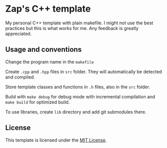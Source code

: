# Zap's C++ template

My personal C++ template with plain makefile.
I might not use the best practices but this is what works for me.
Any feedback is greatly appreciated.

## Usage and conventions

Change the program name in the `makefile`

Create `.cpp` and `.hpp` files in `src` folder. They will automatically be
detected and compiled.

Store template classes and functions in `.h` files, also in the `src` folder.

Build with `make debug` for debug mode with incremental compilation and
`make build` for optimized build.

To use libraries, create `lib` directory and add git submodules there.

## License

This template is licensed under the [MIT License](LICENSE).
